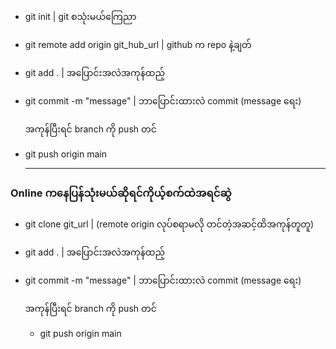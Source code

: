 - git init | git စသုံးမယ်ကြေညာ
- git remote add origin git_hub_url | github က repo နဲ့ချတ်

- git add . | အပြောင်းအလဲအကုန်ထည့်
- git commit -m "message" | ဘာပြောင်းထားလဲ commit (message ရေး)

  အကုန်ပြီးရင် branch ကို push တင်

- git push origin main

  ***

### Online ကနေပြန်သုံးမယ်ဆိုရင်ကိုယ့်စက်ထဲအရင်ဆွဲ

- git clone git_url | (remote origin လုပ်စရာမလို တင်တဲ့အဆင့်ထိအကုန်တူတူ)
- git add . | အပြောင်းအလဲအကုန်ထည့်
- git commit -m "message" | ဘာပြောင်းထားလဲ commit (message ရေး)

  အကုန်ပြီးရင် branch ကို push တင်

  - git push origin main
